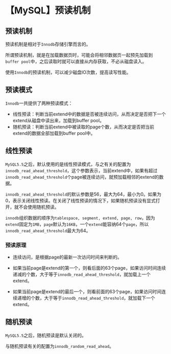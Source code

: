 # 【MySQL】预读机制


## 预读机制

预读机制是相对于`Innodb`存储引擎而言的。

所谓预读机制，就是在加载数据页时，可能会将相邻数据页一起预先加载到`buffer pool`中，之后读取时就可以直接从内存获取，不必从磁盘读入。

使用`Innodb`的预读机制，可以减少磁盘IO次数，提高读写性能。

## 预读模式

`Innodb`一共提供了两种预读模式：

- 线性预读：判断当前extend中的数据是否被连续访问，从而决定是否把下一个extend从磁盘中读出来，加载到buffer pool。
- 随机预读：判断当前extend中被读取的page个数，从而决定是否把当前extend的数据全部加载到buffer pool中。

## 线性预读

`MySQL5.5`之后，默认使用的是线性预读模式，与之有关的配置为`innodb_read_ahead_threshold`，这个参数表示，当前extend中，如果有超过`innodb_read_ahead_threshold`个page被连续访问，就预加载相邻的extend的数据。

`innodb_read_ahead_threshold`的默认参数是56，最大为64，最小为0。如果为0，表示关闭线性预读。在关闭了线性预读的情况下，如果随机预读没有显式打开，就不会使用随机预读。

`innodb`组织数据的顺序为`tablespace, segment, extend, page, row`，因为`extend`固定为`1MB`，`page`默认为`16KB`，一个`extend`能容纳64个`page`，所以`innodb_read_ahead_threshold`最大为64。

### 预读原理

- 连续访问，是根据page的最新一次访问时间来判断的。

- 如果当前page是extend的第一个，则看后面的63个page，如果访问时间连续递减的个数，大于等于`innodb_read_ahead_threshold`，就加载上一个extend。

- 如果当前page是extend的最后一个，则看前面的63个page，如果访问时间连续递增的个数，大于等于`innodb_read_ahead_threshold`，就加载下一个extend。

## 随机预读

`MySQL5.5`之后，随机预读是默认关闭的。

与随机预读有关的配置为`innodb_random_read_ahead`。

